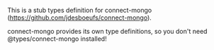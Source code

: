This is a stub types definition for connect-mongo (https://github.com/jdesboeufs/connect-mongo).

connect-mongo provides its own type definitions, so you don't need @types/connect-mongo installed!